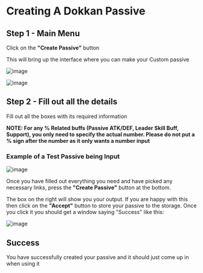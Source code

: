 # Creating A Dokkan Passive
 
## Step 1 - Main Menu 
 
Click on the **"Create Passive"** button
 
This will bring up the interface where you can make your Custom passive
 
![image](https://user-images.githubusercontent.com/98812930/209412287-b228e35c-0704-4a71-a381-13ecb445dee7.png)

![image](https://user-images.githubusercontent.com/98812930/209412341-8a75da6e-11f4-4049-8dab-b1e269e1d253.png)

## Step 2 - Fill out all the details

Fill out all the boxes with its required information

**NOTE: For any % Related buffs (Passive ATK/DEF, Leader Skill Buff, Support), you only need to specify the actual number. Please do not put a % sign after the number as it only wants a number input**

### Example of a Test Passive being Input

![image](https://user-images.githubusercontent.com/98812930/209412508-0b34b09d-6239-4d83-8540-b9941b8475eb.png)

Once you have filled out everything you need and have picked any necessary links, press the **"Create Passive"** button at the bottom.

The box on the right will show you your output. If you are happy with this then click on the **"Accept"** button to store your passive to the storage. Once you click it you should get a window saying "Success" like this:

![image](https://user-images.githubusercontent.com/98812930/209412664-e753f6b4-ed06-43ba-a711-d77e685dd76c.png)

## Success

You have successfully created your passive and it should just come up in when using it
